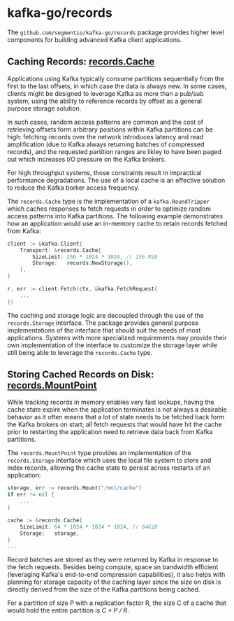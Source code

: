 # kafka-go/records

The `github.com/segmentio/kafka-go/records` package provides higher level
components for building advanced Kafka client applications.

## Caching Records: [records.Cache](https://pkg.go.dev/github.com/segmentio/kafka-go/records#Cache)

Applications using Kafka typically consume partitions sequentially from the
first to the last offsets, in which case the data is always new. In some cases,
clients might be designed to leverage Kafka as more than a pub/sub system, using
the ability to reference records by offset as a general purpose storage solution.

In such cases, random access patterns are common and the cost of retrieving
offsets form arbitrary positions within Kafka partitions can be high: fetching
records over the network introduces latency and read amplification (due to Kafka
always returning batches of compressed records), and the requested partition
ranges are likley to have been paged out which increases I/O pressure on the
Kafka brokers.

For high throughput systems, those constraints result in impractical performance
degradations. The use of a local cache is an effective solution to reduce the
Kafka borker access frequency.

The `records.Cache` type is the implementation of a `kafka.RoundTripper` which
caches responses to fetch requests in order to optimize random access patterns
into Kafka partitions. The following example demonstrates how an application
would use an in-memory cache to retain records fetched from Kafka:

```go
client := &kafka.Client{
    Transport: &records.Cache{
        SizeLimit: 256 * 1024 * 1024, // 256 MiB
        Storage:   records.NewStorage(),
    },
}

r, err := client.Fetch(ctx, &kafka.FetchRequest{
    ...
})
```

The caching and storage logic are decoupled through the use of the
`records.Storage` interface. The package provides general purpose
implementations of the interface that should suit the needs of most
applications. Systems with more specialized requirements may provide their own
implementation of the interface to customize the storage layer while still being
able to leverage the `records.Cache` type.

## Storing Cached Records on Disk: [records.MountPoint](https://pkg.go.dev/github.com/segmentio/kafka-go/records#MountPoint)

While tracking records in memory enables very fast lookups, having the cache
state expire when the application terminates is not always a desirable behavior
as it often means that a lot of state needs to be fetched back form the Kafka
brokers on start; all fetch requests that would have hit the cache prior to
restarting the application need to retrieve data back from Kafka partitions.

The `records.MountPoint` type provides an implementation of the
`records.Storage` interface which uses the local file system to store and index
records, allowing the cache state to persist across restarts of an application:

```go
storage, err := records.Mount("/mnt/cache")
if err != nil {
    ...
}

cache := &records.Cache{
    SizeLimit: 64 * 1024 * 1024 * 1024, // 64GiB
    Storage:   storage,
}
...
```

Record batches are stored as they were returned by Kafka in response to the
fetch requests. Besides being compute, space an bandwidth efficient (leveraging
Kafka's end-to-end compression capabilities), it also helps with planning for
storage capacity of the caching layer since the size on disk is directly derived
from the size of the Kafka partitions being cached.

For a partition of size P with a replication factor R, the size C of a cache
that would hold the entire partition is _C = P / R_.
